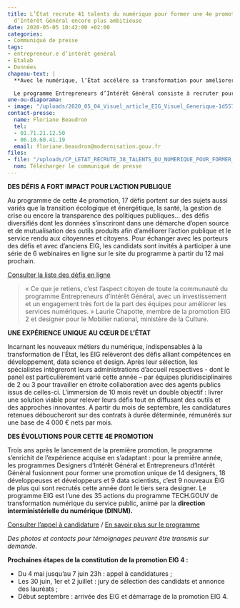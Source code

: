 ```yaml
---
title: L’État recrute 41 talents du numérique pour former une 4e promotion d’Entrepreneurs
  d’Intérêt Général encore plus ambitieuse
date: 2020-05-05 10:42:00 +02:00
categories:
- Communiqué de presse
tags:
- entrepreneur.e d’intérêt général
- Etalab
- Données
chapeau-text: |
  **Avec le numérique, l’État accélère sa transformation pour améliorer les politiques publiques et la vie des français en créant les services publics de demain. Pour mener ces projets ambitieux de transformation, le programme Entrepreneurs d’Intérêt Général (EIG) lance un nouvel appel à candidature pour recruter une promotion de 41  spécialistes en data science, développement et design qui, depuis 2017, transforment l’administration de l’intérieur grâce à leurs compétences numériques.**

  Le programme Entrepreneurs d’Intérêt Général consiste à recruter pour 10 mois des spécialistes du numérique, externes à l’administration, afin de relever des défis ciblés pour le compte de l’État. Leurs points communs ? Des compétences numériques pointues, une appétence pour les données et le sens de l’intérêt général.
une-ou-diaporama:
- image: "/uploads/2020_05_04_Visuel_article_EIG_Visuel_Generique-1d5575.jpg"
contact-presse:
  name: Floriane Beaudron
  tel:
  - 01.71.21.12.50
  - 06.10.60.41.19
  email: floriane.beaudron@modernisation.gouv.fr
files:
- file: "/uploads/CP_LETAT_RECRUTE_38_TALENTS_DU_NUMERIQUE_POUR_FORMER_UNE_4E_PROMOTION_D_EIG.pdf"
  nom: Télécharger le communiqué de presse
---
```


**DES DÉFIS A FORT IMPACT POUR L’ACTION PUBLIQUE**

Au programme de cette 4e promotion, 17 défis portent sur des sujets aussi variés que la transition écologique et énergétique, la santé, la gestion de crise ou encore la transparence des politiques publiques... des défis diversifiés dont les données s’inscriront dans une démarche d’open source et de mutualisation des outils produits afin d’améliorer l’action publique et le service rendu aux citoyennes et citoyens. 
Pour échanger avec les porteurs des défis et avec d’anciens EIG, les candidats sont invités à participer à une série de 6 webinaires en ligne sur le site du programme à partir du 12 mai prochain.

[Consulter la liste des défis en ligne](https://entrepreneur-interet-general.etalab.gouv.fr/defis.html)

> « Ce que je retiens, c’est l’aspect citoyen de toute la communauté du programme Entrepreneurs d’Intérêt Général, avec un investissement et un engagement très fort de la part des équipes pour améliorer les services numériques. » Laurie Chapotte, membre de la promotion EIG 2 et designer pour le Mobilier national, ministère de la Culture.

**UNE EXPÉRIENCE UNIQUE AU CŒUR DE L’ÉTAT**
 
Incarnant les nouveaux métiers du numérique, indispensables à la transformation de l'État, les EIG relèveront des défis alliant compétences en développement, data science et design. Après leur sélection, les spécialistes intègreront leurs administrations d’accueil respectives - dont le panel est particulièrement varié cette année – par équipes pluridisciplinaires de 2 ou 3 pour travailler en étroite collaboration avec des agents publics issus de celles-ci. L'immersion de 10 mois revêt un double objectif : livrer une solution viable pour relever leurs défis tout en diffusant des outils et des approches innovantes. A partir du mois de septembre, les candidatures retenues déboucheront sur des contrats à durée déterminée, rémunérés sur une base de 4 000 € nets par mois.

**DES ÉVOLUTIONS POUR CETTE 4E PROMOTION**
 
Trois ans après le lancement de la première promotion, le programme s’enrichit de l’expérience acquise en s’adaptant : pour la première année, les programmes Designers d’Intérêt Général et Entrepreneurs d’Intérêt Général fusionnent pour former une promotion unique de 14 designers, 18 développeuses et développeurs et 9 data scientists, c’est 9 nouveaux EIG de plus qui sont recrutés cette année dont le tiers sera designer. 
Le programme EIG est l’une des 35 actions du programme TECH.GOUV de transformation numérique du service public, animé par la **direction interministérielle du numérique (DINUM).**

[Consulter l’appel à candidature](https://entrepreneur-interet-general.etalab.gouv.fr/candidature-eig.html) / [En savoir plus sur le programme](https://entrepreneur-interet-general.etalab.gouv.fr/presentation.html)
 
*Des photos et contacts pour témoignages peuvent être transmis sur demande.*

**Prochaines étapes de la constitution de la promotion EIG 4 :**
* Du 4 mai jusqu’au 7 juin 23h : appel à candidatures ;
* Les 30 juin, 1er et 2 juillet : jury de sélection des candidats et annonce des lauréats ;
* Début septembre : arrivée des EIG et démarrage de la promotion EIG 4.
